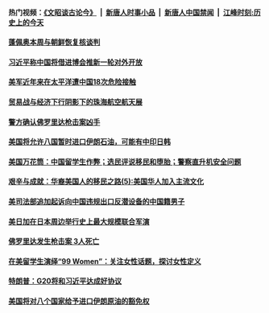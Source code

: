 #### 热门视频：[《文昭谈古论今》](https://github.com/gfw-breaker/wenzhao/blob/master/README.md?t=11042133) &nbsp;|&nbsp; [新唐人时事小品](https://github.com/gfw-breaker/ntdtv-comedy/blob/master/README.md?t=11042133) &nbsp;|&nbsp; [新唐人中国禁闻](https://github.com/gfw-breaker/ntdtv-news/blob/master/README.md?t=11042133) &nbsp;|&nbsp; [江峰时刻:历史上的今天](https://github.com/gfw-breaker/today-in-history/blob/master/README.md?t=11042133) 

#### [蓬佩奥本周与朝鲜恢复核谈判](../pages/zg_yre_rvq/4644205.md?t=11042133) 

#### [习近平称中国将借进博会推新一轮对外开放](../pages/zg_yre_rvq/4644054.md?t=11042133) 

#### [美军近年来在太平洋遭中国18次危险接触](../pages/zg_yre_rvq/4643992.md?t=11042133) 

#### [贸易战与经济下行阴影下的珠海航空航天展](../pages/zg_yre_rvq/4643959.md?t=11042133) 

#### [警方确认佛罗里达枪击案凶手](../pages/zg_yre_rvq/4643770.md?t=11042133) 

#### [美国将允许八国暂时进口伊朗石油，可能有中印日韩](../pages/zg_yre_rvq/4643470.md?t=11042133) 

#### [美国万花筒：中国留学生作弊；选民评说移民和堕胎；警察直升机安全问题](../pages/zg_yre_rvq/4643389.md?t=11042133) 

#### [艰辛与成就：华裔美国人的移民之路(5):美国华人加入主流文化](../pages/zg_yre_rvq/4643305.md?t=11042133) 

#### [美司法部追加起诉向中国违规出口反潜设备的中国籍男子](../pages/zg_yre_rvq/4643299.md?t=11042133) 

#### [美日加在日本周边举行史上最大规模联合军演](../pages/zg_yre_rvq/4643295.md?t=11042133) 

#### [佛罗里达发生枪击案 3人死亡](../pages/zg_yre_rvq/4643179.md?t=11042133) 

#### [在美留学生演绎“99 Women”：关注女性话题，探讨女性定义 ](../pages/zg_yre_rvq/4641060.md?t=11042133) 

#### [特朗普：G20将和习近平达成好协议](../pages/zg_yre_rvq/4640765.md?t=11042133) 

#### [美国将对八个国家给予进口伊朗原油的豁免权](../pages/zg_yre_rvq/4640674.md?t=11042133) 

